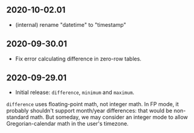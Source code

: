 2020-10-02.01
-------------

* (internal) rename "datetime" to "timestamp"

2020-09-30.01
-------------

* Fix error calculating difference in zero-row tables.

2020-09-29.01
-------------

* Initial release: `difference`, `minimum` and `maximum`.

`difference` uses floating-point math, not integer math. In FP mode, it
probably shouldn't support month/year differences: that would be non-standard
math. But someday, we may consider an integer mode to allow Gregorian-calendar
math in the user's timezone.
